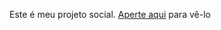 Este é meu projeto social. 
<a href="https://roberto-henrique-c.github.io/projeto-social/">Aperte aqui</a> para vê-lo
